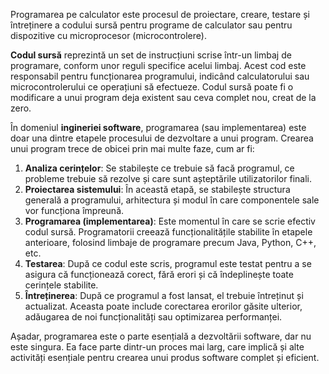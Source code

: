 Programarea pe calculator este procesul de proiectare, creare, testare și întreținere a codului sursă pentru programe de calculator sau pentru dispozitive cu microprocesor (microcontrolere).

**Codul sursă** reprezintă un set de instrucțiuni scrise într-un limbaj de programare, conform unor reguli specifice acelui limbaj. Acest cod este responsabil pentru funcționarea programului, indicând calculatorului sau microcontrolerului ce operațiuni să efectueze. Codul sursă poate fi o modificare a unui program deja existent sau ceva complet nou, creat de la zero.

În domeniul **ingineriei software**, programarea (sau implementarea) este doar una dintre etapele procesului de dezvoltare a unui program. Crearea unui program trece de obicei prin mai multe faze, cum ar fi:
1. **Analiza cerințelor**: Se stabilește ce trebuie să facă programul, ce probleme trebuie să rezolve și care sunt așteptările utilizatorilor finali.
2. **Proiectarea sistemului**: În această etapă, se stabilește structura generală a programului, arhitectura și modul în care componentele sale vor funcționa împreună.
3. **Programarea (implementarea)**: Este momentul în care se scrie efectiv codul sursă. Programatorii creează funcționalitățile stabilite în etapele anterioare, folosind limbaje de programare precum Java, Python, C++, etc.
4. **Testarea**: După ce codul este scris, programul este testat pentru a se asigura că funcționează corect, fără erori și că îndeplinește toate cerințele stabilite.
5. **Întreținerea**: După ce programul a fost lansat, el trebuie întreținut și actualizat. Aceasta poate include corectarea erorilor găsite ulterior, adăugarea de noi funcționalități sau optimizarea performanței.

Așadar, programarea este o parte esențială a dezvoltării software, dar nu este singura. Ea face parte dintr-un proces mai larg, care implică și alte activități esențiale pentru crearea unui produs software complet și eficient.
